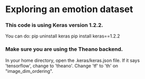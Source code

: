 # Exploring an emotion dataset

### This code is using Keras version 1.2.2. 
You can do:
pip uninstall keras
pip install keras==1.2.2

### Make sure you are using the Theano backend.
In your home directory, open the .keras/keras.json file.
If it says 'tensorflow', change to 'theano'.
Change 'tf' to 'th' on "image_dim_ordering".


